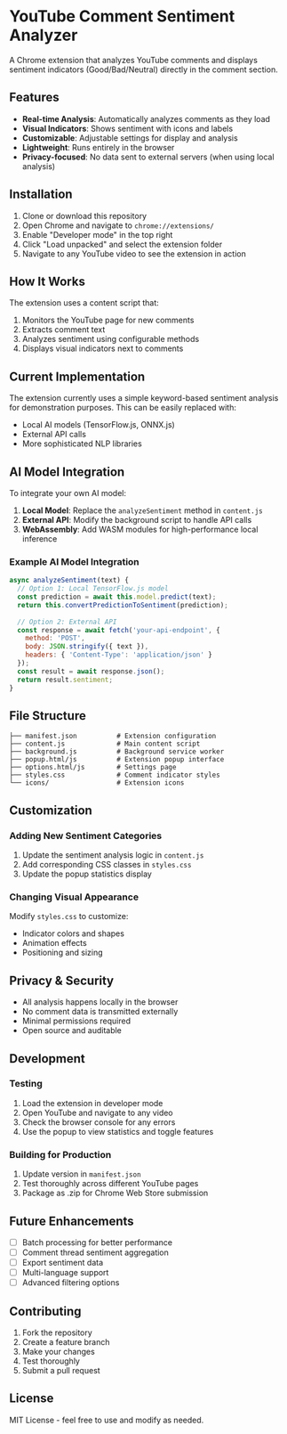 # YouTube Comment Sentiment Analyzer

A Chrome extension that analyzes YouTube comments and displays sentiment indicators (Good/Bad/Neutral) directly in the comment section.

## Features

- **Real-time Analysis**: Automatically analyzes comments as they load
- **Visual Indicators**: Shows sentiment with icons and labels
- **Customizable**: Adjustable settings for display and analysis
- **Lightweight**: Runs entirely in the browser
- **Privacy-focused**: No data sent to external servers (when using local analysis)

## Installation

1. Clone or download this repository
2. Open Chrome and navigate to `chrome://extensions/`
3. Enable "Developer mode" in the top right
4. Click "Load unpacked" and select the extension folder
5. Navigate to any YouTube video to see the extension in action

## How It Works

The extension uses a content script that:
1. Monitors the YouTube page for new comments
2. Extracts comment text
3. Analyzes sentiment using configurable methods
4. Displays visual indicators next to comments

## Current Implementation

The extension currently uses a simple keyword-based sentiment analysis for demonstration purposes. This can be easily replaced with:

- Local AI models (TensorFlow.js, ONNX.js)
- External API calls
- More sophisticated NLP libraries

## AI Model Integration

To integrate your own AI model:

1. **Local Model**: Replace the `analyzeSentiment` method in `content.js`
2. **External API**: Modify the background script to handle API calls
3. **WebAssembly**: Add WASM modules for high-performance local inference

### Example AI Model Integration

```javascript
async analyzeSentiment(text) {
  // Option 1: Local TensorFlow.js model
  const prediction = await this.model.predict(text);
  return this.convertPredictionToSentiment(prediction);
  
  // Option 2: External API
  const response = await fetch('your-api-endpoint', {
    method: 'POST',
    body: JSON.stringify({ text }),
    headers: { 'Content-Type': 'application/json' }
  });
  const result = await response.json();
  return result.sentiment;
}
```

## File Structure

```
├── manifest.json          # Extension configuration
├── content.js             # Main content script
├── background.js          # Background service worker
├── popup.html/js          # Extension popup interface
├── options.html/js        # Settings page
├── styles.css             # Comment indicator styles
└── icons/                 # Extension icons
```

## Customization

### Adding New Sentiment Categories

1. Update the sentiment analysis logic in `content.js`
2. Add corresponding CSS classes in `styles.css`
3. Update the popup statistics display

### Changing Visual Appearance

Modify `styles.css` to customize:
- Indicator colors and shapes
- Animation effects
- Positioning and sizing

## Privacy & Security

- All analysis happens locally in the browser
- No comment data is transmitted externally
- Minimal permissions required
- Open source and auditable

## Development

### Testing
1. Load the extension in developer mode
2. Open YouTube and navigate to any video
3. Check the browser console for any errors
4. Use the popup to view statistics and toggle features

### Building for Production
1. Update version in `manifest.json`
2. Test thoroughly across different YouTube pages
3. Package as .zip for Chrome Web Store submission

## Future Enhancements

- [ ] Batch processing for better performance
- [ ] Comment thread sentiment aggregation
- [ ] Export sentiment data
- [ ] Multi-language support
- [ ] Advanced filtering options

## Contributing

1. Fork the repository
2. Create a feature branch
3. Make your changes
4. Test thoroughly
5. Submit a pull request

## License

MIT License - feel free to use and modify as needed.
